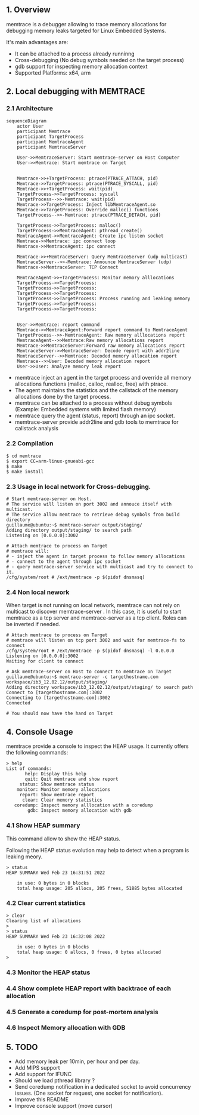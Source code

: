 
## 1. Overview
memtrace is a debugger allowing to trace memory allocations for debugging memory leaks targeted for Linux Embedded Systems.

It's main advantages are:

- It can be attached to a process already runninng
- Cross-debugging (No debug symbols needed on the target process)
- gdb support for inspecting memory allocation context
- Supported Platforms: x64, arm

## 2. Local debugging with MEMTRACE
### 2.1 Architecture

```mermaid
sequenceDiagram
    actor User
    participant Memtrace
    participant TargetProcess
    participant MemtraceAgent
    participant MemtraceServer

    User->>MemtraceServer: Start memtrace-server on Host Computer
    User->>Memtrace: Start memtrace on Target


    Memtrace->>+TargetProcess: ptrace(PTRACE_ATTACH, pid)
    Memtrace->>TargetProcess: ptrace(PTRACE_SYSCALL, pid)
    Memtrace->>+TargetProcess: wait(pid)
    TargetProcess->>TargetProcess: syscall
    TargetProcess-->>-Memtrace: wait(pid)
    Memtrace->>TargetProcess: Inject libMemtraceAgent.so
    Memtrace->>TargetProcess: Override malloc() functions
    TargetProcess-->>-Memtrace: ptrace(PTRACE_DETACH, pid)

    TargetProcess->>TargetProcess: malloc()
    TargetProcess->>MemtraceAgent: pthread_create()
    MemtraceAgent->>MemtraceAgent: Create ipc listen socket
    Memtrace->>Memtrace: ipc connect loop
    Memtrace->>MemtraceAgent: ipc connect

    Memtrace->>+MemtraceServer: Query MemtraceServer (udp multicast)
    MemtraceServer-->>-Memtrace: Announce MemtraceServer (udp)
    Memtrace->>MemtraceServer: TCP Connect

    MemtraceAgent->>+TargetProcess: Monitor memory alllocations
    TargetProcess->>TargetProcess: 
    TargetProcess->>TargetProcess: 
    TargetProcess->>TargetProcess: 
    TargetProcess->>TargetProcess: Process running and leaking memory
    TargetProcess->>TargetProcess: 
    TargetProcess->>TargetProcess: 


    User->>Memtrace: report command
    Memtrace->>MemtraceAgent:Forward report command to MemtraceAgent
    TargetProcess-->>-MemtraceAgent: Raw memory alllocations report
    MemtraceAgent-->>Memtrace:Raw memory allocations report
    Memtrace->>MemtraceServer:Forward raw memory allocations report
    MemtraceServer->>MemtraceServer: Decode report with addr2line
    MemtraceServer-->>Memtrace: Decoded memory allocation report
    Memtrace-->>User: Decoded memory allocation report
    User->>User: Analyze memory leak report
```

- memtrace inject an agent in the target process and override all memory allocations functions (malloc, calloc, realloc, free) with ptrace.
- The agent maintains the statistics and the callstack of the memory allocations done by the target process.
- memtrace can be attached to a process without debug symbols (Example: Embedded systems with limited flash memory)
- memtrace query the agent (status, report) through an ipc socket.
- memtrace-server provide addr2line and gdb tools to memtrace for callstack analysis

### 2.2 Compilation
```
$ cd memtrace
$ export CC=arm-linux-gnueabi-gcc
$ make
$ make install
```

### 2.3 Usage in local network for Cross-debugging.
```
# Start memtrace-server on Host.
# The service will listen on port 3002 and annouce itself with multicast.
# The service allow memtrace to retrieve debug symbols from build directory
guillaume@ubuntu:~$ memtrace-server output/staging/
Adding directory output/staging/ to search path
Listening on [0.0.0.0]:3002

# Attach memtrace to process on Target
# memtrace will:
# - inject the agent in target process to follow memory allocations
# - connect to the agent through ipc socket
# - query memtrace-server service with multicast and try to connect to it.
/cfg/system/root # /ext/memtrace -p $(pidof dnsmasq)
```

### 2.4 Non local nework
When target is not running on local network, memtrace can not rely on multicast to discover memtrace-server .
In this case, it is useful to start memtrace as a tcp server and memtrace-server as a tcp client. Roles can be inverted if needed.

```
# Attach memtrace to process on Target
# memtrace will listen on tcp port 3002 and wait for memtrace-fs to connect
/cfg/system/root # /ext/memtrace -p $(pidof dnsmasq) -l 0.0.0.0
Listening on [0.0.0.0]:3002
Waiting for client to connect

# Ask memtrace-server on Host to connect to memtrace on Target
guillaume@ubuntu:~$ memtrace-server -c targethostname.com  workspace/ib3_12.02.12/output/staging/
Adding directory workspace/ib3_12.02.12/output/staging/ to search path
Connect to [targethostname.com]:3002
Connecting to [targethostname.com]:3002
Connected

# You should now have the hand on Target
```
## 4. Console Usage
memtrace provide a console to inspect the HEAP usage. It currently offers the following commands:
```
> help
List of commands:
       help: Display this help
       quit: Quit memtrace and show report
     status: Show memtrace status
    monitor: Monitor memory allocations
     report: Show memtrace report
      clear: Clear memory statistics
   coredump: Inspect memory alllocation with a coredump
        gdb: Inspect memory allocation with gdb
```

### 4.1 Show HEAP summary
This command allow to show the HEAP status.
  
Following the HEAP status evolution may help to detect when a program is leaking meory.
```
> status
HEAP SUMMARY Wed Feb 23 16:31:51 2022

    in use: 0 bytes in 0 blocks
    total heap usage: 205 allocs, 205 frees, 51885 bytes allocated
```

### 4.2 Clear current statistics
```
> clear
Clearing list of allocations
>
> status
HEAP SUMMARY Wed Feb 23 16:32:08 2022

    in use: 0 bytes in 0 blocks
    total heap usage: 0 allocs, 0 frees, 0 bytes allocated
>
```

### 4.3 Monitor the HEAP status
### 4.4 Show complete HEAP report with backtrace of each allocation
### 4.5 Generate a coredump for post-mortem analysis
### 4.6 Inspect Memory allocation with GDB


## 5. TODO
- Add memory leak per 10min, per hour and per day.
- Add MIPS support
- Add support for IFUNC
- Should we load pthread library ?
- Send coredump notification in a dedicated socket to avoid concurrency issues. (One socket for request, one socket for notification).
- Improve this README
- Improve console support (move cursor)
